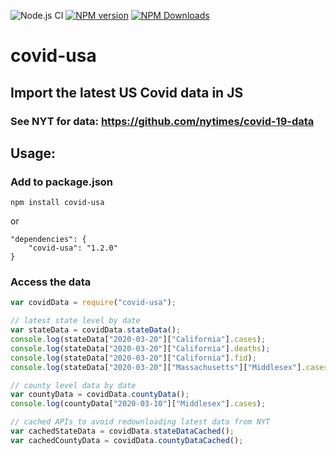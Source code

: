 ![Node.js CI](https://github.com/jordansafer/covid-usa/workflows/Node.js%20CI/badge.svg)
[![NPM version](http://img.shields.io/npm/v/covid-usa.svg)](https://www.npmjs.com/package/covid-usa)
[![NPM Downloads](https://img.shields.io/npm/dt/covid-usa.svg)](https://www.npmjs.com/covid-usa)
# covid-usa 
## Import the latest US Covid data in JS
### See NYT for data: https://github.com/nytimes/covid-19-data


## Usage:
### Add to package.json
`npm install covid-usa`

or

```
"dependencies": {
    "covid-usa": "1.2.0"
}
```
### Access the data
```js
var covidData = require("covid-usa");

// latest state level by date
var stateData = covidData.stateData();
console.log(stateData["2020-03-20"]["California"].cases);
console.log(stateData["2020-03-20"]["California"].deaths);
console.log(stateData["2020-03-20"]["California"].fid);
console.log(stateData["2020-03-20"]["Massachusetts"]["Middlesex"].cases);

// county level data by date
var countyData = covidData.countyData();
console.log(countyData["2020-03-10"]["Middlesex"].cases);

// cached APIs to avoid redownloading latest data from NYT
var cachedStateData = covidData.stateDataCached();
var cachedCountyData = covidData.countyDataCached();
```


